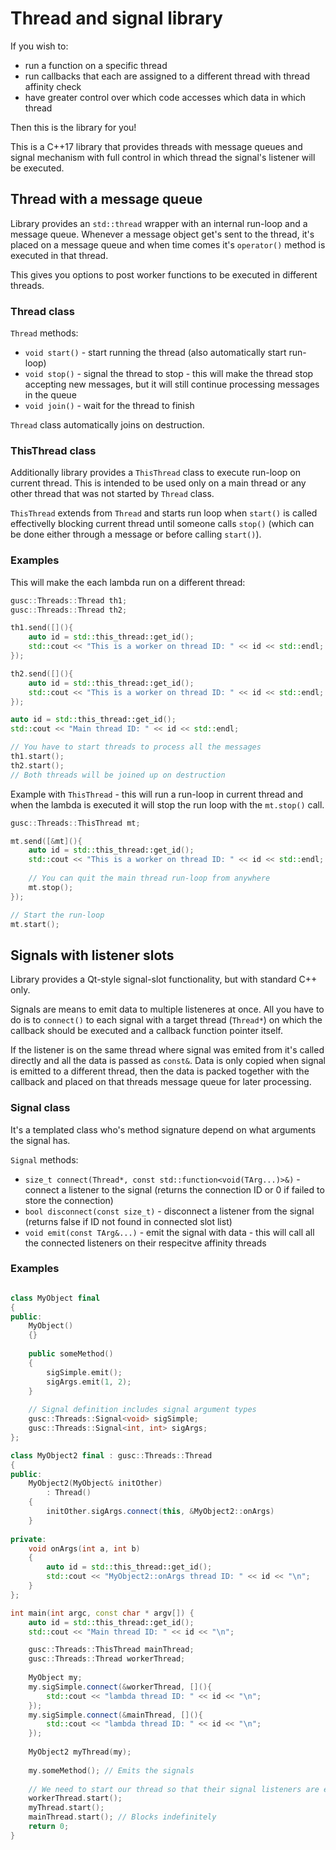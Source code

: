 #  Thread and signal library

If you wish to:

* run a function on a specific thread 
* run callbacks that each are assigned to a different thread with thread affinity check
* have greater control over which code accesses which data in which thread

Then this is the library for you!

This is a C++17 library that provides threads with message queues and signal mechanism with full control in which thread the signal's listener will be executed.

## Thread with a message queue

Library provides an `std::thread` wrapper with an internal run-loop and a message queue. Whenever a message object get's sent to the thread, it's placed on a message queue and when time comes it's `operator()` method is executed in that thread.

This gives you options to post worker functions to be executed in different threads.

### Thread class

`Thread` methods:

* `void start()` - start running the thread (also automatically start run-loop)
* `void stop()` - signal the thread to stop - this will make the thread stop accepting new messages, but it will still continue processing messages in the queue
* `void join()` - wait for the thread to finish

`Thread` class automatically joins on destruction.

### ThisThread class

Additionally library provides a `ThisThread` class to execute run-loop on current thread. This is intended to be used only on a main thread or any other thread that was not started by `Thread` class.

`ThisThread` extends from `Thread` and starts run loop when `start()` is called effectivelly blocking current thread until someone calls `stop()` (which can be done either through a message or before calling `start()`).

### Examples

This will make the each lambda run on a different thread:

```c++
gusc::Threads::Thread th1;
gusc::Threads::Thread th2;

th1.send([](){
    auto id = std::this_thread::get_id();
    std::cout << "This is a worker on thread ID: " << id << std::endl;
});

th2.send([](){
    auto id = std::this_thread::get_id();
    std::cout << "This is a worker on thread ID: " << id << std::endl;
});

auto id = std::this_thread::get_id();
std::cout << "Main thread ID: " << id << std::endl;

// You have to start threads to process all the messages
th1.start();
th2.start();
// Both threads will be joined up on destruction
```

Example with `ThisThread` - this will run a run-loop in current thread and when the lambda is executed it will stop the run loop with the  `mt.stop()` call.

```c++
gusc::Threads::ThisThread mt;

mt.send([&mt](){
    auto id = std::this_thread::get_id();
    std::cout << "This is a worker on thread ID: " << id << std::endl;
    
    // You can quit the main thread run-loop from anywhere
    mt.stop();
});

// Start the run-loop
mt.start();
```

## Signals with listener slots

Library provides a Qt-style signal-slot functionality, but with standard C++ only.

Signals are means to emit data to multiple listeneres at once. All you have to do is to `connect()` to each signal with a target thread (`Thread*`) on which the callback should be executed and a callback function pointer itself.

If the listener is on the same thread where signal was emited from it's called directly and all the data is passed as `const&`. Data is only copied when signal is emitted to a different thread, then the data is packed together with the callback and placed on that threads message queue for later processing.

### Signal class

It's a templated class who's method signature depend on what arguments the signal has.

`Signal` methods:

* `size_t connect(Thread*, const std::function<void(TArg...)>&)` - connect a listener to the signal (returns the connection ID or 0 if failed to store the connection)
* `bool disconnect(const size_t)` - disconnect a listener from the signal (returns false if ID not found in connected slot list)
* `void emit(const TArg&...)` - emit the signal with data - this will call all the connected listeners on their respecitve affinity threads

### Examples

```c++

class MyObject final
{
public:
    MyObject()
    {}
    
    public someMethod()
    {
        sigSimple.emit();
        sigArgs.emit(1, 2);
    }
    
    // Signal definition includes signal argument types
    gusc::Threads::Signal<void> sigSimple;
    gusc::Threads::Signal<int, int> sigArgs;
};

class MyObject2 final : gusc::Threads::Thread
{
public:
    MyObject2(MyObject& initOther)
        : Thread()
    {
        initOther.sigArgs.connect(this, &MyObject2::onArgs)
    }
    
private:
    void onArgs(int a, int b)
    {
        auto id = std::this_thread::get_id();
        std::cout << "MyObject2::onArgs thread ID: " << id << "\n";
    }    
};

int main(int argc, const char * argv[]) {
    auto id = std::this_thread::get_id();
    std::cout << "Main thread ID: " << id << "\n";

    gusc::Threads::ThisThread mainThread;
    gusc::Threads::Thread workerThread;
    
    MyObject my;
    my.sigSimple.connect(&workerThread, [](){
        std::cout << "lambda thread ID: " << id << "\n";
    });
    my.sigSimple.connect(&mainThread, [](){
        std::cout << "lambda thread ID: " << id << "\n";
    });
    
    MyObject2 myThread(my);
    
    my.someMethod(); // Emits the signals
    
    // We need to start our thread so that their signal listeners are executed
    workerThread.start();
    myThread.start(); 
    mainThread.start(); // Blocks indefinitely
    return 0;
}

```
